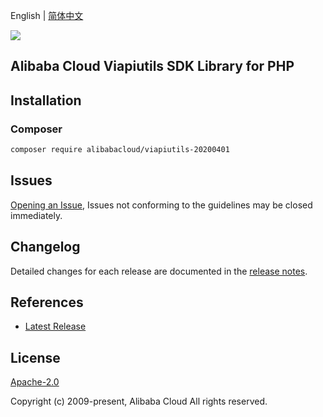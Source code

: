 English | [简体中文](README-CN.md)

![](https://aliyunsdk-pages.alicdn.com/icons/AlibabaCloud.svg)

## Alibaba Cloud Viapiutils SDK Library for PHP

## Installation

### Composer

```bash
composer require alibabacloud/viapiutils-20200401
```

## Issues

[Opening an Issue](https://github.com/aliyun/alibabacloud-sdk/issues/new), Issues not conforming to the guidelines may be closed immediately.

## Changelog

Detailed changes for each release are documented in the [release notes](./ChangeLog.txt).

## References

* [Latest Release](https://github.com/aliyun/alibabacloud-sdk)

## License

[Apache-2.0](http://www.apache.org/licenses/LICENSE-2.0)

Copyright (c) 2009-present, Alibaba Cloud All rights reserved.
